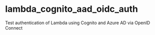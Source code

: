 # lambda_cognito_aad_oidc_auth
Test authentication of Lambda using Cognito and Azure AD via OpenID Connect
